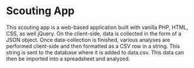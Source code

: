 # Scouting App
This scouting app is a web-based application built with vanilla PHP, HTML, CSS, as well jQuery. On the client-side, data is collected in the form of a JSON object. Once data-collection is finished, various analyses are performed client-side and then formatted as a CSV row in a string. This string is sent to the database where it is added to data.csv. This data can then be imported into a spreadsheet and analyzed.

